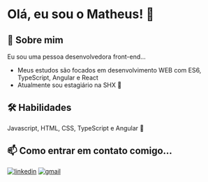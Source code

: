 # Olá, eu sou o Matheus! 👋


## 🚀 Sobre mim
Eu sou uma pessoa desenvolvedora front-end...

- Meus estudos são focados em desenvolvimento WEB com ES6, TypeScript, Angular e React
- Atualmente sou estagiário na SHX 🔭



## 🛠 Habilidades
Javascript, HTML, CSS, TypeScript e Angular :hugs:


## 📫 Como entrar em contato comigo...
[![linkedin](https://img.shields.io/badge/linkedin-0A66C2?style=for-the-badge&logo=linkedin&logoColor=white)](https://www.linkedin.com/in/ribeiro-matheus/)
[![gmail](https://img.shields.io/badge/gmail-black?style=for-the-badge&logo=gmail&logoColor=white)](mailto:github.matheusribeiro@gmail.com)

